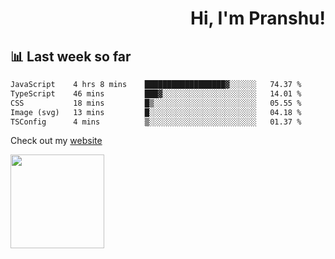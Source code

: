 <div align="right" >
   
   <H1>Hi, I'm Pranshu!</H1>

</div>

## 📊 Last week so far
<!--START_SECTION:waka-->

```txt
JavaScript    4 hrs 8 mins    ██████████████████▓░░░░░░   74.37 %
TypeScript    46 mins         ███▓░░░░░░░░░░░░░░░░░░░░░   14.01 %
CSS           18 mins         █▒░░░░░░░░░░░░░░░░░░░░░░░   05.55 %
Image (svg)   13 mins         █░░░░░░░░░░░░░░░░░░░░░░░░   04.18 %
TSConfig      4 mins          ▒░░░░░░░░░░░░░░░░░░░░░░░░   01.37 %
```

<!--END_SECTION:waka-->

Check out my [website](https://pranshu05.vercel.app)

<img align="left" width="150" src="https://user-images.githubusercontent.com/70943732/209951571-93b7afe5-f523-4683-b725-5d94b287e94e.png">

